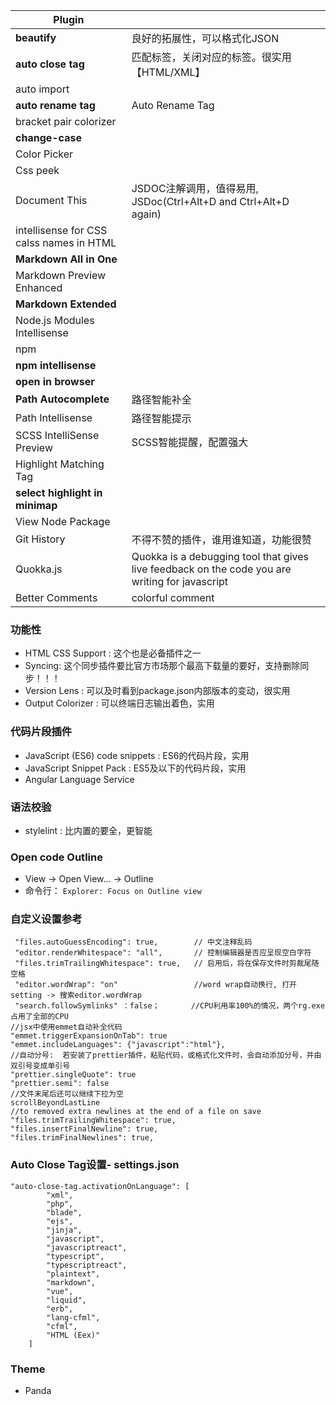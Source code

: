 |Plugin|   |
|---|---|
|**beautify**|良好的拓展性，可以格式化JSON|JS|HTML|CSS|SCSS,比内置格式化好用|
|**auto close tag**|匹配标签，关闭对应的标签。很实用【HTML/XML】|
|auto import||
|**auto rename tag**|Auto Rename Tag |sublime和webstorm也有这个内置功能，改变标签的时候同时改动开闭合标签；【HTML/XML】|
|bracket pair colorizer||
|**change-case**||
|Color Picker||
|Css peek||
|Document This |JSDOC注解调用，值得易用, JSDoc(Ctrl+Alt+D and Ctrl+Alt+D again)
|intellisense for CSS calss names in HTML|
|**Markdown All in One**||
|Markdown Preview Enhanced||
|**Markdown Extended**||
|Node.js Modules Intellisense||
|npm ||
|**npm intellisense**||
|**open in browser**||
|**Path Autocomplete**|路径智能补全|
|Path Intellisense|路径智能提示|
|SCSS IntelliSense Preview |SCSS智能提醒，配置强大|
|Highlight Matching Tag|
|**select highlight in minimap**||
|View Node Package|
|Git History |不得不赞的插件，谁用谁知道，功能很赞|
|Quokka.js| Quokka is a debugging tool that gives live feedback on the code you are writing for javascript|
|Better Comments|colorful comment|

### 功能性

- HTML CSS Support : 这个也是必备插件之一
- Syncing: 这个同步插件要比官方市场那个最高下载量的要好，支持删除同步！！！
- Version Lens : 可以及时看到package.json内部版本的变动，很实用
- Output Colorizer : 可以终端日志输出着色，实用

### 代码片段插件

- JavaScript (ES6) code snippets : ES6的代码片段，实用
- JavaScript Snippet Pack : ES5及以下的代码片段，实用
- Angular Language Service

### 语法校验

- stylelint : 比内置的要全，更智能

### Open code Outline

- View → Open View... → Outline
- 命令行： `Explorer: Focus on Outline view`

### 自定义设置参考

```
 "files.autoGuessEncoding": true,        // 中文注释乱码
 "editor.renderWhitespace": "all",       // 控制编辑器是否应呈现空白字符
 "files.trimTrailingWhitespace": true,   // 启用后，将在保存文件时剪裁尾随空格
 "editor.wordWrap": "on"                 //word wrap自动换行, 打开setting -> 搜索editor.wordWrap
 "search.followSymlinks" ：false；       //CPU利用率100%的情况，两个rg.exe占用了全部的CPU    
//jsx中使用emmet自动补全代码
"emmet.triggerExpansionOnTab": true
"emmet.includeLanguages": {"javascript":"html"},
//自动分号:  若安装了prettier插件，粘贴代码，或格式化文件时，会自动添加分号，并由双引号变成单引号
"prettier.singleQuote": true
"prettier.semi": false
//文件末尾后还可以继续下拉为空
scrollBeyondLastLine
//to removed extra newlines at the end of a file on save
"files.trimTrailingWhitespace": true,
"files.insertFinalNewline": true,
"files.trimFinalNewlines": true,
```

### Auto Close Tag设置- settings.json

```
"auto-close-tag.activationOnLanguage": [
        "xml",
        "php",
        "blade",
        "ejs",
        "jinja",
        "javascript",
        "javascriptreact",
        "typescript",
        "typescriptreact",
        "plaintext",
        "markdown",
        "vue",
        "liquid",
        "erb",
        "lang-cfml",
        "cfml",
        "HTML (Eex)"
    ]
```

### Theme

- Panda
